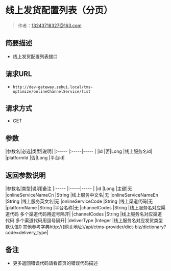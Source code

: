 # 线上发货配置列表（分页）

> 作者：13243718327@163.com

## 简要描述

- 线上发货配置列表接口

## 请求URL
- `http://dev-gateway.zehui.local/tms-optimize/onlineChannelService/list`
  
## 请求方式
- GET

## 参数

|参数名|必选|类型|说明|
|:-----  |:-----|-----                  |
|id |否|Long   |线上服务名id|
|platformId |否|Long   |平台id|


## 返回参数说明

|参数名|类型|说明|备注
|:-----  |:-----|-----                  |
|id |Long   |主键|无
|onlineServiceNameCn |String   |线上服务中文名|无
|onlineServiceNameEn |String   |线上服务英文名|无
|onlineServiceCode |String   |线上渠道代码|无
|platformName |String   |平台名称|无
|channelCodes |String   |线上服务名对应渠道代码 多个渠道代码用逗号隔开|
|channelCodes |String   |线上服务名对应渠道代码 多个渠道代码用逗号隔开|
|deliverType |Integer   |线上服务名对应发货类型 默认值0 其他参考字典http://{网关地址}/api/ctms-provider/dict-biz/dictionary?code=delivery_type|

## 备注 

- 更多返回错误代码请看首页的错误代码描述